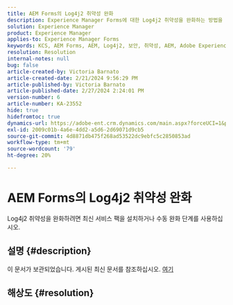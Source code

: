 ```yaml
---
title: AEM Forms의 Log4j2 취약성 완화
description: Experience Manager Forms에 대한 Log4j2 취약성을 완화하는 방법을 알아봅니다.
solution: Experience Manager
product: Experience Manager
applies-to: Experience Manager Forms
keywords: KCS, AEM Forms, AEM, Log4j2, 보안, 취약성, AEM, Adobe Experience Manager, AEM 6.5 Forms, AEM 6.3 Forms, AEM 6.4 Forms, JEE의 AEM Forms, 문제 해결, 문제 해결
resolution: Resolution
internal-notes: null
bug: false
article-created-by: Victoria Barnato
article-created-date: 2/21/2024 9:56:29 PM
article-published-by: Victoria Barnato
article-published-date: 2/27/2024 2:24:01 PM
version-number: 6
article-number: KA-23552
hide: true
hidefromtoc: true
dynamics-url: https://adobe-ent.crm.dynamics.com/main.aspx?forceUCI=1&pagetype=entityrecord&etn=knowledgearticle&id=ccde0f0f-04d1-ee11-9078-000d3a34444e
exl-id: 2009c01b-4a6e-4dd2-a5d6-2d69071d9cb5
source-git-commit: 4d8871db475f268ad53522dc9ebfc5c2850853ad
workflow-type: tm+mt
source-wordcount: '79'
ht-degree: 20%

---
```


# AEM Forms의 Log4j2 취약성 완화


Log4j2 취약성을 완화하려면 최신 서비스 팩을 설치하거나 수동 완화 단계를 사용하십시오.

## 설명 {#description}

이 문서가 보관되었습니다. 게시된 최신 문서를 참조하십시오. [여기](https://experienceleague.adobe.com/search.html#sort=relevancy)

## 해상도 {#resolution}

